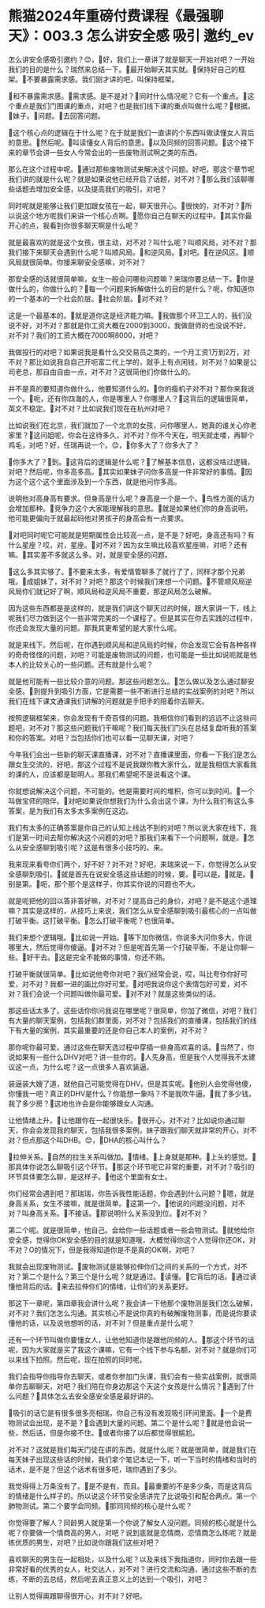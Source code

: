 # 熊猫2024年重磅付费课程《最强聊天》：003.3 怎么讲安全感 吸引 邀约_ev

怎么讲安全感吸引邀约？😊，🎼好，我们上一章讲了就是聊天一开始对吧？一开始我们的目的是什么？瑞然来总结一下。🎼最开始聊天其实就。🎼保持好自己的框架。🎼不要暴露需求感。我们刚才讲的吧，叫保持框架。

🎼和不暴露需求感。🎼需求感。是不是对？🎼同时什么情况呢？它有一个重点。🎼这个重点是我们门图课的重点，对吧？也是我们线下课的重点叫做什么呢？🎼根据。🎼妹子。🎼问题。🎼去回答问题。

🎼这个核心点的逻辑在于什么呢？在于就是我们一直讲的个东西叫做读懂女人背后的意思。🎼然后呢。🎼叫读懂女人背后的意思。🎼以及同频的回答问题。🎼这个接下来的章节会讲一些女人今常会出的一些废物测试啊之类的东西。

那么在这个过程中呢。🎼通过那些废物测试来解决这个问题。好吧，那这个章节呢我们讲的就是什么呢？就是如果说他已经开启了话题，对不对？🎼那么我们该聊哪些话题去增加安全感，以及提高我们的吸引，对吧？

同时呢就是能够让我们更加跟女孩在一起，聊天很开心。🎼很快的，对不对？🎼所以说这个地方呢我们来讲一个核心点啊。🎼愿你自己在聊天的过程中。🎼其实你最开心的点，我看到你很多聊天啊是什么呢？

就是最喜欢的就是这个女孩，很主动，对不对？叫什么呢？叫顺风局，对不对？那我们接下来聊天会遇到什么呢？叫顺风局。🎼和逆风局。🎼对吧。🎼在逆风区。🎼顺风局就很简单。你接来聊安全感嘛，对不对？

那安全感的话就很简单嘛，女生一般会问哪些问题嘛？来瑞你要总结一下。🎼你是做什么的，你做什么的？🎼每一个问题来拆解做什么的目的是什么？呃，你知道你的一个基本的一个社会阶层。🎼社会阶层。🎼对不对？

这是一个最基本的。🎼就是道你这是经济能力嘛。🎼我做那个环卫工人的，我们没说不好，对不对？那就是你工资大概在2000到3000，我做厨师的也没说不好，对不对？我们的工资大概在7000啊8000，对吧？

我做投行的对吧？如果说我是看什么交交易员之类的，一个月工资1万到2万，对不对？那比如说我自自己开呃富二代上学的，就手上有点闲钱，对不对？如果是公司老总，那自由自由一点，对不对？这很简他们你做什么的。

并不是真的要知道你做什么，他要知道什么的。🎼你的瘦机子对不对？那你来我说一个。🎼呃，还有你四海的人，你是哪里人？你哪里人？🎼这背后的逻辑很简单，英文不稳定。🎼对不对？比如说我们现在在杭州对吧？

比如说我们在北京，我们就加了一个北京的女孩，问你哪里人，她真的谁关心你老家里？🎼这问姐呢，你会在这待多久，对不对？你不今天在，明天就走喽，再聊个鸡毛，对吧？好，任瑞再说一个。😊，🎼你多大了？你多大了？

🎼你多大了？🎼到。🎼这背后的逻辑是什么呢？🎼了解基本信息，这都没啥过逻辑，对吧？然后呢，你多高多高。🎼其实如果妹子问你多高是一件非常好的事情。🎼因为这个这个这个里面涉及到一个东西，就是他问你多高。

说明他对高身高有要求。但身高是什么呢？身高是一个是一个。🎼鸟性方面的话力会增加那种。🎼竞争力这个大家能理解我的意思。🎼就是如果他们你的身高说明，他可能更偏向于就最起码他对男孩子的身高会有一点要求。

🎼对吧同时呢它可能就是短期属性会比较高一点，是不是？好吧，身高还有吗？有什么星座？哎，对，星座。🎼对不对？因为女生嘛比较喜欢星座嘛，对吧？还有嘛。🎼其实差不多就这么多。对，就是安全感的问题。

🎼这么多其实够了。🎼不要来太多，有爱情管聊多了就行了了，同样才那个兄弟哦。🎼成姐妹了，对不对？对吧？那这个时候我们来想一个问题。🎼不管顺风局逆风局你们就记好了啊，顺风局和逆风局不重要，那逆风局怎么破解。

因为这些东西都是是这样的，就是我们讲这个聊天过的时候，跟大家讲一下，线上呢我们尽力做到这个一些非常完美的一个课程了。但是其实在你去实践的过程中，你还会发现大量的问题。那我其更希望的是大家什么呢。

就是来线下。然后呢，在你遇到顺风局和逆风局的时候，你会发现它会有各种各样的奇奇怪怪的问题，对吧？可能是废物测试的问题，也可能是一些比如说呃就是他本人的比较关心的一些问题。还有就是什么呢？

就是他可能有一些比较介意的问题。那这些问题怎么。🎼怎么做以及怎么通过聊安全感。🎼到提升到吸引方面，它是需要一些不断进行总结的实战案例的对吧？所以我们在线下课文通课我们讲解的问题就是手把手的陪着你去聊天。

按照逻辑框架来，你会发现有千奇百怪的问题。我相信你们看到的远远不止这些问题吧，对不对？那这些问题我们干嘛呢？我们每天我们门头在总结复盘听我的答案和你的答案。对吧？当包括你们也可以看一见聊天课，对吧？

今年我们会出一些新的聊天课直播课，对不对？直播课里面，你看一下我们是怎么跟女生交流的，好吧，那这个过程不是说我跟你教大家什么，就是我相信大家看我的课的人，应该都是聪明人。那我们希望呢不是说看这个课。

你就想说解决这个问题，不可能的。他是需要时间的堆积，你可以到时间。🎼一个叫做宝师的陪伴。🎼对吧如果说你想我们为什么会出这个课，为什么我们有这么多答案，是为我们有太多太多案例在这边。

我们有太多的正确答案是你自己的认知上线达不到的对吧？所以说大家在线下，我们是第一时间去帮你解决这个问题的对吧？那我们来看下一个问题啊，就是。🎼怎么从安全感聊到吸引呢？这是有很多小技巧的。来。

我来现来看夸你们两个，好不好？对不对？好吧，来瑞来说一下，你觉得怎么从安全感聊到吸引。🎼就是首先在说安全感这些话题的时候，要。🎼可以是。🎼就是。🎼别是第。🎼呃，那个那个是这样子，你其实你说的问题也不大。

就是呃把他的回以答非答好嘛，对不对？提高自己的身价，对吧？是不是这个道理嘛？其实是这样的，从技巧上来说，我们怎么从安全感聊到吸引最核心的一点叫做打破平衡。这打破平衡。🎼怎么打破平衡呢？也很简单。

我们来想个逻辑哦。🎼比如说一开始。🎼等下加你微信，你说多大问你多大，你说哪里大，然后觉得你傻逼。🎼对不对？但是呢首先第一个打破平衡，不是让你聊一些。🎼好干去。🎼这是完全不能做的事情，你还不熟。

打破平衡就很简单。🎼比如说他夸你对吧？我们经常会说，哎，叫比夸你你好可爱，对不对？我都一进的画比你好可爱。🎼对吧我说你这个表情包好可爱，对不对？我们会说一个问题叫做你最可爱。🎼对不对？就是这些类似的话。

那这些话太多了。这些话你你问我说在哪里呢？很简单，你加了微信，对吧？我们有大量的聊天案例，包括我们群里面，对不对？包括我们的直播课，包括我们的线下有大量的案例，其实最重要的还是你自己本人的案例，对不对？

那你呢你最可爱。通过这些在聊天选过程中穿插一些身高欢喜的话。🎼当然了，你说如果有一些什么DHV对吧？讲一些你的。🎼人先身高，但是我个人觉得我不太建议这一点，为什么呢？这一点很多人喜欢装逼。

装逼装大嫂了道，就他自己可能觉得在DHV。但是其实呢。🎼他别人会觉得他傻，你懂我一吧？真正的DHV是什么？你能想一象吗？不是我吹牛逼。🎼我了多少钱，我了多少房？🎼这地也许会是你能够跟女人沟通。

让他情绪上升。🎼让他跟你在一起很快乐。🎼很开心，对不对？比如说你通过聊天，你会会发现我的聊天，包括我很多案例，妹子跟我们聊天就非常的开心，对不对？但点那这个叫DHB。😊，🎼DHA的核心叫什么？

🎼拉伸关系。🎼自然的拉生关系叫做加。🎼情绪。🎼上身就是那种。🎼上头的感觉。🎼那具体你说怎么聊吸引这个环节。🎼那这个环节呢它非常的重要，对不对？吸引的环节具体要怎么聊，是这样子。🎼他这个里面有女士。

你们经常会遇到吧？那瑞瑞，你告诉我性能话题，你会遇到什么问题？🎼嗯，就是身高关系，女生不接嘛，就是很简单。🎼这第一个。🎼他说的问题没问题，对不对？叫身高关系。🎼不接话。🎼那说明什么关系没到位。🎼对不对？

第二个呢。就是很简单，他自己。会给你一些话题或者一些会物测试。🎼就他给你安全感，觉得你OK安全感的目的就是知道哦，大概觉得你这个人觉得你还OK，对不对？O的情况下，但是我得知道你是不是真的OK啊，对吧？

我就会出现废物测试。🎼废物测试是能够拉伸你们之间的关系的一个方式，对不对？第二个是什么？第三个是什么呢？就是通过。🎼读懂。🎼它背后的话。🎼通过读懂他背后的话。🎼来去拉伸你们的情绪，让你们的关系更好。

那这下一章呢，第四章我会讲什么呢？我会讲一下他那个废物测是我们怎么破解，对不对？我们怎怎么沟通。其实核心不是说你真的有破解废物测事，而是说你要读懂他的话，以及说他想听的话，对不对？但是重点是什么呢？

还有一个环节叫做你要懂女人，让他他知道你是跟他同频的人。🎼那这个环节的话呢，因为大家就是买了我这个课嘛，它有一个线下参与名额，对不对？就是你们可以来线下拍照。然后呢，现在拍照的同时呢。

我们会指导你指导你去聊天，或者你参加门头课，我们会有一些实战案例，就很简单你去聊聊天，对吧？我们陪在你身边那这个天这个女孩是什么情况？🎼遇到了什么问题？🎼具体怎么去安全感安全感是最好讲的。

🎼吸引的话它是有很多很多亮相瑞，你自己有没有发现吸引环间里面。🎼一个是费物测试会出现，是不是？🎼会遇到大量的问题。第二个是什么呢？🎼就是他会说一些，然后话，但是你接不住。🎼或者你接了以后都觉得很尴尬。

对不对？这就是我们每天门徒在讲的东西，就是什么呢？就是很简单，就是我们在每天妹子出现这些话的时候，我们拿个笔记本记一下，听一下当时的情绪和当时的话术，是不是？但这个话术有很多吧，瑞你遇到了多少。

我觉得得上万条没有了。🎼是不是有，而且。🎼最重要的不是多少条，而是这背后的情绪是什么样子的。所以说这个环节安全感讲完了比说吸引和配合两点。第一个肺物测试。第二个要学会同频。🎼那同同频的核心是什么呢？

你觉得要了解人？同龄男人就是第一个你说了解女人没问题。同频的核心就是什么呢？你要做一个情商高的男人，对吧？说到底就是恋情商，恋情商怎么练呢？就是练优质的男生，对吧？比如说你跟我们这些对吧？

喜欢聊天的男生在一起相处，以及什么呢？以及来线下我指道你，同时你去跟一些非常好看的优秀的女人，社交达人，对不对？进行交流和沟通，通过这些不断的去练，不断的去总结，然后呢去真正意义上的达到一个吸引，对吧？

让别人觉得奥跟聊得很开心，对不对？好吧。